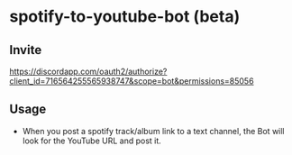 # spotify-to-youtube-bot (beta)

## Invite

https://discordapp.com/oauth2/authorize?client_id=716564255565938747&scope=bot&permissions=85056

## Usage

- When you post a spotify track/album link to a text channel, the Bot will look for the YouTube URL and post it.
